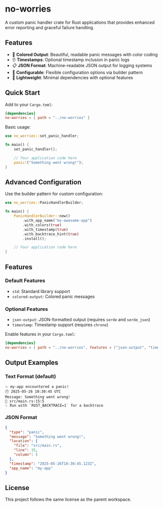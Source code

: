 # no-worries

A custom panic handler crate for Rust applications that provides enhanced error reporting and graceful failure handling.

## Features

- 🎨 **Colored Output**: Beautiful, readable panic messages with color coding
- ⏰ **Timestamps**: Optional timestamp inclusion in panic logs
- 📋 **JSON Format**: Machine-readable JSON output for logging systems
- 🔧 **Configurable**: Flexible configuration options via builder pattern
- 🚀 **Lightweight**: Minimal dependencies with optional features

## Quick Start

Add to your `Cargo.toml`:

```toml
[dependencies]
no-worries = { path = "../no-worries" }
```

Basic usage:

```rust
use no_worries::set_panic_handler;

fn main() {
    set_panic_handler();

    // Your application code here
    panic!("Something went wrong!");
}
```

## Advanced Configuration

Use the builder pattern for custom configuration:

```rust
use no_worries::PanicHandlerBuilder;

fn main() {
    PanicHandlerBuilder::new()
        .with_app_name("my-awesome-app")
        .with_colors(true)
        .with_timestamp(true)
        .with_backtrace_hint(true)
        .install();

    // Your application code here
}
```

## Features

### Default Features
- `std`: Standard library support
- `colored-output`: Colored panic messages

### Optional Features
- `json-output`: JSON-formatted output (requires `serde` and `serde_json`)
- `timestamp`: Timestamp support (requires `chrono`)

Enable features in your `Cargo.toml`:

```toml
[dependencies]
no-worries = { path = "../no-worries", features = ["json-output", "timestamp"] }
```

## Output Examples

### Text Format (default)
```
💥 my-app encountered a panic!
🕐 2025-05-26 10:30:45 UTC
Message: Something went wrong!
📍 src/main.rs:15:5
💡 Run with `RUST_BACKTRACE=1` for a backtrace
```

### JSON Format
```json
{
  "type": "panic",
  "message": "Something went wrong!",
  "location": {
    "file": "src/main.rs",
    "line": 15,
    "column": 5
  },
  "timestamp": "2025-05-26T10:30:45.123Z",
  "app_name": "my-app"
}
```

## License

This project follows the same license as the parent workspace.
